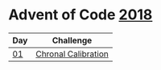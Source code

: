 # Advent of Code [2018](https://adventofcode.com/2018)

| Day                | Challenge                                                  |
| ------------------ | ---------------------------------------------------------- |
| [01](./src/d01.rs) | [Chronal Calibration](https://adventofcode.com/2018/day/1) |
